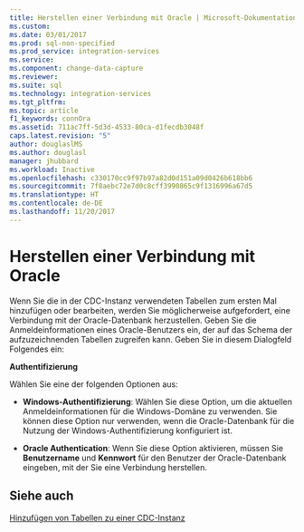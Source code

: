 ```yaml
---
title: Herstellen einer Verbindung mit Oracle | Microsoft-Dokumentation
ms.custom: 
ms.date: 03/01/2017
ms.prod: sql-non-specified
ms.prod_service: integration-services
ms.service: 
ms.component: change-data-capture
ms.reviewer: 
ms.suite: sql
ms.technology: integration-services
ms.tgt_pltfrm: 
ms.topic: article
f1_keywords: connOra
ms.assetid: 711ac7ff-5d3d-4533-80ca-d1fecdb3048f
caps.latest.revision: "5"
author: douglaslMS
ms.author: douglasl
manager: jhubbard
ms.workload: Inactive
ms.openlocfilehash: c330170cc9f97b97a82d0d151a09d0426b618bb6
ms.sourcegitcommit: 7f8aebc72e7d0c8cff3990865c9f1316996a67d5
ms.translationtype: HT
ms.contentlocale: de-DE
ms.lasthandoff: 11/20/2017
---
```

# <a name="connect-to-oracle"></a>Herstellen einer Verbindung mit Oracle
  Wenn Sie die in der CDC-Instanz verwendeten Tabellen zum ersten Mal hinzufügen oder bearbeiten, werden Sie möglicherweise aufgefordert, eine Verbindung mit der Oracle-Datenbank herzustellen. Geben Sie die Anmeldeinformationen eines Oracle-Benutzers ein, der auf das Schema der aufzuzeichnenden Tabellen zugreifen kann. Geben Sie in diesem Dialogfeld Folgendes ein:  
  
 **Authentifizierung**  
  
 Wählen Sie eine der folgenden Optionen aus:  
  
-   **Windows-Authentifizierung**: Wählen Sie diese Option, um die aktuellen Anmeldeinformationen für die Windows-Domäne zu verwenden. Sie können diese Option nur verwenden, wenn die Oracle-Datenbank für die Nutzung der Windows-Authentifizierung konfiguriert ist.  
  
-   **Oracle Authentication**: Wenn Sie diese Option aktivieren, müssen Sie **Benutzername** und **Kennwort** für den Benutzer der Oracle-Datenbank eingeben, mit der Sie eine Verbindung herstellen.  
  
## <a name="see-also"></a>Siehe auch  
 [Hinzufügen von Tabellen zu einer CDC-Instanz](../../integration-services/change-data-capture/add-tables-to-a-cdc-instance.md)  
  
  
